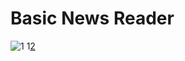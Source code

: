 # Basic News Reader

![1](https://lh3.googleusercontent.com/pGN26FxUjTIRqo0a6DECkXv0WlNAnIQ2whVM8EcpGoxZ7D_PmoVh12y8ZfbvcuH74No=w1920-h937-rw)
1[2](https://lh3.googleusercontent.com/J45Jm2yEWX3EyMi4vwSlCNyEAaq4uobClb8rvw1L0jJNloE3eDTQaqMsvzRci0eZ5Q0l=w1920-h937-rw)
